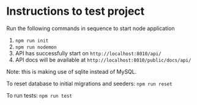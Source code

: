 # Instructions to test project
Run the following commands in sequence to start node application
1. `npm run init`
2. `npm run nodemon`
3. API has successfully start on `http://localhost:8010/api/`
4. API docs will be available at `http://localhost:8010/public/docs/api/`

Note: this is making use of sqlite instead of MySQL.

To reset database to initial migrations and seeders: `npm run reset`

To run tests: `npm run test`
